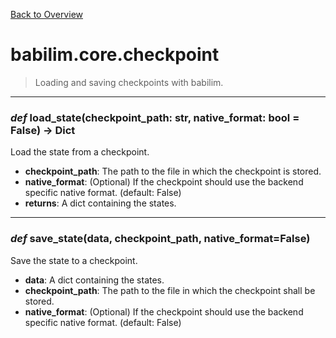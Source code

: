 [Back to Overview](../../README.md)

# babilim.core.checkpoint

> Loading and saving checkpoints with babilim.

---
### *def* **load_state**(checkpoint_path: str, native_format: bool = False) -> Dict

Load the state from a checkpoint.

* **checkpoint_path**: The path to the file in which the checkpoint is stored.
* **native_format**: (Optional) If the checkpoint should use the backend specific native format. (default: False)
* **returns**: A dict containing the states.


---
### *def* **save_state**(data, checkpoint_path, native_format=False)

Save the state to a checkpoint.

* **data**: A dict containing the states.
* **checkpoint_path**: The path to the file in which the checkpoint shall be stored.
* **native_format**: (Optional) If the checkpoint should use the backend specific native format. (default: False)


